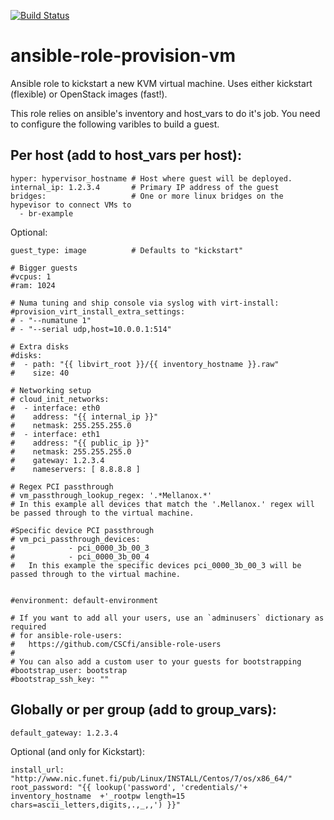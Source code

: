 [![Build Status](https://travis-ci.org/CSCfi/ansible-role-provision-vm.svg?branch=master)](https://travis-ci.org/CSCfi/ansible-role-provision-vm)

# ansible-role-provision-vm
Ansible role to kickstart a new KVM virtual machine. Uses either kickstart (flexible) or OpenStack images (fast!).

This role relies on ansible's inventory and host_vars to do it's job. You need to configure the following varibles to build a guest.

## Per host (add to host_vars per host):

```
hyper: hypervisor_hostname # Host where guest will be deployed.
internal_ip: 1.2.3.4       # Primary IP address of the guest
bridges:                   # One or more linux bridges on the hypevisor to connect VMs to
  - br-example
```

Optional:
```
guest_type: image          # Defaults to "kickstart"

# Bigger guests
#vcpus: 1
#ram: 1024

# Numa tuning and ship console via syslog with virt-install:
#provision_virt_install_extra_settings:
# - "--numatune 1"
# - "--serial udp,host=10.0.0.1:514"

# Extra disks
#disks:
#  - path: "{{ libvirt_root }}/{{ inventory_hostname }}.raw"
#    size: 40

# Networking setup
# cloud_init_networks:
#  - interface: eth0
#    address: "{{ internal_ip }}"
#    netmask: 255.255.255.0
#  - interface: eth1
#    address: "{{ public_ip }}"
#    netmask: 255.255.255.0
#    gateway: 1.2.3.4
#    nameservers: [ 8.8.8.8 ]
 
# Regex PCI passthrough
# vm_passthrough_lookup_regex: '.*Mellanox.*'
# In this example all devices that match the '.Mellanox.' regex will be passed through to the virtual machine.

#Specific device PCI passthrough
# vm_pci_passthrough_devices:
#            - pci_0000_3b_00_3
#            - pci_0000_3b_00_4
#   In this example the specific devices pci_0000_3b_00_3 will be passed through to the virtual machine.


#environment: default-environment

# If you want to add all your users, use an `adminusers` dictionary as required
# for ansible-role-users:
#   https://github.com/CSCfi/ansible-role-users
#
# You can also add a custom user to your guests for bootstrapping
#bootstrap_user: bootstrap
#bootstrap_ssh_key: ""
```

## Globally or per group (add to group_vars):

```
default_gateway: 1.2.3.4
```

Optional (and only for Kickstart):
```
install_url: "http://www.nic.funet.fi/pub/Linux/INSTALL/Centos/7/os/x86_64/"
root_password: "{{ lookup('password', 'credentials/'+ inventory_hostname  +'_rootpw length=15 chars=ascii_letters,digits,.,_,,') }}"
```

